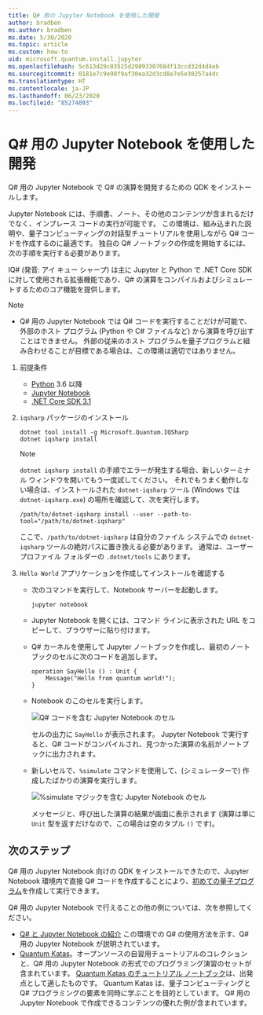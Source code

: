 ```yaml
---
title: Q# 用の Jupyter Notebook を使用した開発
author: bradben
ms.author: bradben
ms.date: 5/30/2020
ms.topic: article
ms.custom: how-to
uid: microsoft.quantum.install.jupyter
ms.openlocfilehash: 5c613d29c03525d29893307684f13ccd32d4d4eb
ms.sourcegitcommit: 0181e7c9e98f9af30ea32d3cd8e7e5e30257a4dc
ms.translationtype: HT
ms.contentlocale: ja-JP
ms.lasthandoff: 06/23/2020
ms.locfileid: "85274093"
---
```

# <a name="develop-with-q-jupyter-notebooks"></a>Q# 用の Jupyter Notebook を使用した開発

Q# 用の Jupyter Notebook で Q# の演算を開発するための QDK をインストールします。

Jupyter Notebook には、手順書、ノート、その他のコンテンツが含まれるだけでなく、インプレース コードの実行が可能です。 この環境は、組み込まれた説明や、量子コンピューティングの対話型チュートリアルを使用しながら Q# コードを作成するのに最適です。 独自の Q# ノートブックの作成を開始するには、次の手順を実行する必要があります。

IQ# (発音: アイ キュー シャープ) は主に Jupyter と Python で .NET Core SDK に対して使用される拡張機能であり、Q# の演算をコンパイルおよびシミュレートするためのコア機能を提供します。

> [!NOTE]
> * Q# 用の Jupyter Notebook では Q# コードを実行することだけが可能で、外部のホスト プログラム (Python や C# ファイルなど) から演算を呼び出すことはできません。 外部の従来のホスト プログラムを量子プログラムと組み合わせることが目標である場合は、この環境は適切ではありません。

1. 前提条件

    - [Python](https://www.python.org/downloads/) 3.6 以降
    - [Jupyter Notebook](https://jupyter.readthedocs.io/en/latest/install.html)
    - [.NET Core SDK 3.1](https://dotnet.microsoft.com/download/dotnet-core/3.1)

1. `iqsharp` パッケージのインストール

    ```dotnetcli
    dotnet tool install -g Microsoft.Quantum.IQSharp
    dotnet iqsharp install
    ```

    > [!NOTE]
    > `dotnet iqsharp install` の手順でエラーが発生する場合、新しいターミナル ウィンドウを開いてもう一度試してください。
    > それでもうまく動作しない場合は、インストールされた `dotnet-iqsharp` ツール (Windows では `dotnet-iqsharp.exe`) の場所を確認して、次を実行します。
    > ```
    > /path/to/dotnet-iqsharp install --user --path-to-tool="/path/to/dotnet-iqsharp"
    > ```
    > ここで、`/path/to/dotnet-iqsharp` は自分のファイル システムでの `dotnet-iqsharp` ツールの絶対パスに置き換える必要があります。
    > 通常は、ユーザー プロファイル フォルダーの `.dotnet/tools` にあります。

1. `Hello World` アプリケーションを作成してインストールを確認する

    - 次のコマンドを実行して、Notebook サーバーを起動します。

        ```
        jupyter notebook
        ```

    - Jupyter Notebook を開くには、コマンド ラインに表示された URL をコピーして、ブラウザーに貼り付けます。

    - Q# カーネルを使用して Jupyter ノートブックを作成し、最初のノートブックのセルに次のコードを追加します。

        ```qsharp
        operation SayHello () : Unit {
            Message("Hello from quantum world!");
        }
        ```

    - Notebook のこのセルを実行します。

        ![Q# コードを含む Jupyter Notebook のセル](~/media/install-guide-jupyter.png)

        セルの出力に `SayHello` が表示されます。 Jupyter Notebook で実行すると、Q# コードがコンパイルされ、見つかった演算の名前がノートブックに出力されます。


    - 新しいセルで、`%simulate` コマンドを使用して、(シミュレーターで) 作成したばかりの演算を実行します。

        ![%simulate マジックを含む Jupyter Notebook のセル](~/media/install-guide-jupyter-simulate.png)

        メッセージと、呼び出した演算の結果が画面に表示されます (演算は単に `Unit` 型を返すだけなので、この場合は空のタプル `()` です)。

## <a name="next-steps"></a>次のステップ

Q# 用の Jupyter Notebook 向けの QDK をインストールできたので、Jupyter Notebook 環境内で直接 Q# コードを作成することにより、[初めての量子プログラム](xref:microsoft.quantum.quickstarts.qrng)を作成して実行できます。

Q# 用の Jupyter Notebook で行えることの他の例については、次を参照してください。
- [Q# と Jupyter Notebook の紹介](https://docs.microsoft.com/samples/microsoft/quantum/intro-to-qsharp-jupyter/) この環境での Q# の使用方法を示す、Q# 用の Jupyter Notebook が説明されています。
- [Quantum Katas](xref:microsoft.quantum.overview.katas)。オープンソースの自習用チュートリアルのコレクションと、Q# 用の Jupyter Notebook の形式でのプログラミング演習のセットが含まれています。 [Quantum Katas のチュートリアル ノートブック](https://github.com/microsoft/QuantumKatas#tutorial-topics)は、出発点として適したものです。 Quantum Katas は、量子コンピューティングと Q# プログラミングの要素を同時に学ぶことを目的としています。 Q# 用の Jupyter Notebook で作成できるコンテンツの優れた例が含まれています。
